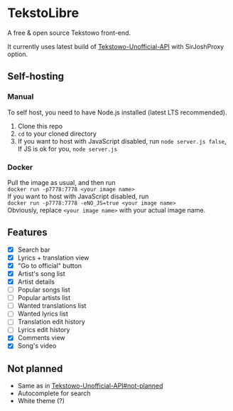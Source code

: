 # TekstoLibre
A free &amp; open source Tekstowo front-end.

It currently uses latest build of [Tekstowo-Unofficial-API](https://github.com/Davilarek/Tekstowo-Unofficial-API) with SirJoshProxy option.
## Self-hosting
### Manual
To self host, you need to have Node.js installed (latest LTS recommended).
  1. Clone this repo
  2. `cd` to your cloned directory
  3. If you want to host with JavaScript disabled, run `node server.js false`, If JS is ok for you, `node server.js`

### Docker
Pull the image as usual, and then run<br/>
`docker run -p7778:7778 <your image name>`<br/>
If you want to host with JavaScript disabled, run<br/>
`docker run -p7778:7778 -eNO_JS=true <your image name>`<br/>
Obviously, replace `<your image name>` with your actual image name.<br/>
## Features
- [x] Search bar
- [x] Lyrics + translation view
- [x] "Go to official" button
- [x] Artist's song list
- [X] Artist details
- [ ] Popular songs list
- [ ] Popular artists list
- [ ] Wanted translations list
- [ ] Wanted lyrics list
- [ ] Translation edit history
- [ ] Lyrics edit history
- [x] Comments view
- [x] Song's video

## Not planned
- Same as in [Tekstowo-Unofficial-API#not-planned](https://github.com/Davilarek/Tekstowo-Unofficial-API#not-planned)
- Autocomplete for search
- White theme (?)
